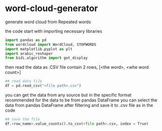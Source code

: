 # word-cloud-generator
generate word cloud from Repeated words

the code start with importing necessary libraries 

```python
import pandas as pd
from wordcloud import WordCloud, STOPWORDS
import matplotlib.pyplot as plt
import arabic_reshaper
from bidi.algorithm import get_display
```
then read the data as .CSV file contain 2 rows, [\<the word\>, \<whe word count\>]
  
```python
## read data file
df = pd.read_csv("<file path>.csv")
```
you can get the data from any source but in the specific format
recommended for the data to be from pandas DataFrame 
you can select the data from pandas DataFrame after filtering and save it to .csv file as in the code 

```python
## save the file
df.<row_name>.value_counts().to_csv(<file path>.csv, index = True)
```





  
